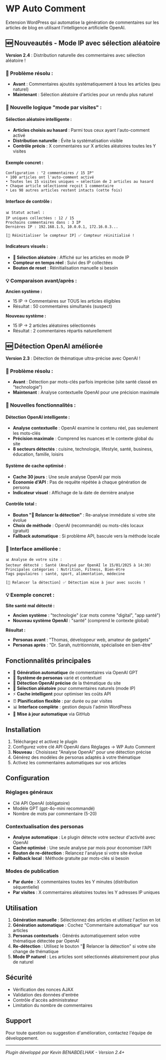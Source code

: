 # WP Auto Comment

Extension WordPress qui automatise la génération de commentaires sur les articles de blog en utilisant l'intelligence artificielle OpenAI.

## 🆕 Nouveautés - Mode IP avec sélection aléatoire

**Version 2.4** : Distribution naturelle des commentaires avec sélection aléatoire !

### 🎯 Problème résolu :
- **Avant** : Commentaires ajoutés systématiquement à tous les articles (peu naturel)
- **Maintenant** : Sélection aléatoire d'articles pour un rendu plus naturel

### 🎲 Nouvelle logique "mode par visites" :

#### **Sélection aléatoire intelligente :**
- **Articles choisis au hasard** : Parmi tous ceux ayant l'auto-comment activé
- **Distribution naturelle** : Évite la systématisation visible
- **Contrôle précis** : X commentaires sur X articles aléatoires toutes les Y visites

#### **Exemple concret :**
```
Configuration : "2 commentaires / 15 IP"
• 100 articles ont l'auto-comment activé
• Toutes les 15 visites uniques → sélection de 2 articles au hasard
• Chaque article sélectionné reçoit 1 commentaire
• Les 98 autres articles restent intacts (cette fois)
```

#### **Interface de contrôle :**
```
📊 Statut actuel :
IP uniques collectées : 12 / 15
Prochains commentaires dans : 3 IP
Dernières IP : 192.168.1.5, 10.0.0.1, 172.16.0.3...

[🔄 Réinitialiser le compteur IP] ✅ Compteur réinitialisé !
```

#### **Indicateurs visuels :**
- **🎲 Sélection aléatoire** : Affiché sur les articles en mode IP
- **Compteur en temps réel** : Suivi des IP collectées
- **Bouton de reset** : Réinitialisation manuelle si besoin

### 💡 Comparaison avant/après :

**Ancien système :**
- 15 IP → Commentaires sur TOUS les articles éligibles
- Résultat : 50 commentaires simultanés (suspect)

**Nouveau système :**
- 15 IP → 2 articles aléatoires sélectionnés
- Résultat : 2 commentaires répartis naturellement

## 🆕 Détection OpenAI améliorée

**Version 2.3** : Détection de thématique ultra-précise avec OpenAI !

### 🎯 Problème résolu :
- **Avant** : Détection par mots-clés parfois imprécise (site santé classé en "technologie")
- **Maintenant** : Analyse contextuelle OpenAI pour une précision maximale

### 🚀 Nouvelles fonctionnalités :

#### **Détection OpenAI intelligente :**
- **Analyse contextuelle** : OpenAI examine le contenu réel, pas seulement les mots-clés
- **Précision maximale** : Comprend les nuances et le contexte global du site
- **8 secteurs détectés** : cuisine, technologie, lifestyle, santé, business, éducation, famille, loisirs

#### **Système de cache optimisé :**
- **Cache 30 jours** : Une seule analyse OpenAI par mois
- **Économie d'API** : Pas de requête répétée à chaque génération de persona
- **Indicateur visuel** : Affichage de la date de dernière analyse

#### **Contrôle total :**
- **Bouton "🔄 Relancer la détection"** : Re-analyse immédiate si votre site évolue
- **Choix de méthode** : OpenAI (recommandé) ou mots-clés locaux (gratuit)
- **Fallback automatique** : Si problème API, bascule vers la méthode locale

### 🔧 Interface améliorée :

```
📊 Analyse de votre site :
Secteur détecté : Santé (Analysé par OpenAI le 15/01/2025 à 14:30)
Principales catégories : Nutrition, Fitness, Bien-être
Tags populaires : santé, sport, alimentation, médecine

[🔄 Relancer la détection] ✅ Détection mise à jour avec succès !
```

### 💡 Exemple concret :

**Site santé mal détecté :**
- **Ancien système** : "technologie" (car mots comme "digital", "app santé")
- **Nouveau système OpenAI** : "santé" (comprend le contexte global)

**Résultat :**
- **Personas avant** : "Thomas, développeur web, amateur de gadgets"
- **Personas après** : "Dr. Sarah, nutritionniste, spécialisée en bien-être"

## Fonctionnalités principales

- 🤖 **Génération automatique** de commentaires via OpenAI GPT
- 👥 **Système de personas** varié et contextuel  
- 🎯 **Détection OpenAI précise** de la thématique du site
- 🎲 **Sélection aléatoire** pour commentaires naturels (mode IP)
- ⚡ **Cache intelligent** pour optimiser les coûts API
- ⏰ **Planification flexible** : par durée ou par visites
- 📊 **Interface complète** : gestion depuis l'admin WordPress
- 🔄 **Mise à jour automatique** via GitHub

## Installation

1. Téléchargez et activez le plugin
2. Configurez votre clé API OpenAI dans Réglages → WP Auto Comment
3. **Nouveau** : Choisissez "Analyse OpenAI" pour une détection précise
4. Générez des modèles de personas adaptés à votre thématique
5. Activez les commentaires automatiques sur vos articles

## Configuration

### Réglages généraux
- Clé API OpenAI (obligatoire)
- Modèle GPT (gpt-4o-mini recommandé)
- Nombre de mots par commentaire (5-20)

### Contextualisation des personas
- **Analyse automatique** : Le plugin détecte votre secteur d'activité avec OpenAI
- **Cache optimisé** : Une seule analyse par mois pour économiser l'API
- **Bouton de re-détection** : Relancez l'analyse si votre site évolue
- **Fallback local** : Méthode gratuite par mots-clés si besoin

### Modes de publication
- **Par durée** : X commentaires toutes les Y minutes (distribution séquentielle)
- **Par visites** : X commentaires aléatoires toutes les Y adresses IP uniques

## Utilisation

1. **Génération manuelle** : Sélectionnez des articles et utilisez l'action en lot
2. **Génération automatique** : Cochez "Commentaire automatique" sur vos articles
3. **Personas contextuels** : Générés automatiquement selon votre thématique détectée par OpenAI
4. **Re-détection** : Utilisez le bouton "🔄 Relancer la détection" si votre site change de thématique
5. **Mode IP naturel** : Les articles sont sélectionnés aléatoirement pour plus de naturel

## Sécurité

- Vérification des nonces AJAX
- Validation des données d'entrée  
- Contrôle d'accès administrateur
- Limitation du nombre de commentaires

## Support

Pour toute question ou suggestion d'amélioration, contactez l'équipe de développement.

---

*Plugin développé par Kevin BENABDELHAK - Version 2.4+*
